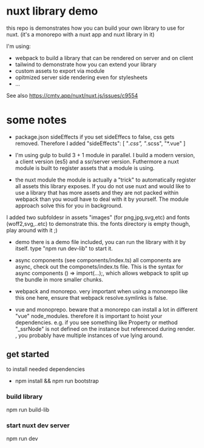 # nuxt library demo

this repo is demonstrates how you can build your own library to use for nuxt. (it's a monorepo with a nuxt app and nuxt library in it)

I'm using:
* webpack to build a library that can be rendered on server and on client
* tailwind to demonstrate how you can extend your library
* custom assets to export via module
* opitmized server side rendering even for stylesheets
* ...

See also https://cmty.app/nuxt/nuxt.js/issues/c9554

# some notes
* package.json sideEffects
 if you set sideEffecs to false, css gets removed. Therefore I added "sideEffects": [
                                                                     		"*.css",
                                                                     		"*.scss",
                                                                     		"*.vue"
                                                                     	]

* I'm using gulp to build 3 + 1 module in parallel. I build a modern version, a client version (es5) and a ssr/server version. Futhermore a nuxt module
is built to register assets that a module is using.

* the nuxt module
the module is actually a "trick" to automatically register all assets this library exposes. If you do not use nuxt and would like to use a library that has
more assets and they are not packed within webpack than you woudl have to deal with it by yourself. The module approach solve this for you in background.

I added two subfoldesr in assets "images" (for png,jpg,svg,etc) and fonts (woff2,svg,..etc) to demonstrate this. the fonts directory is empty though, play around with it ;)
 
* demo
there is a demo file included, you can run the library with it by itself. type "npm run dev-lib" to start it. 

* async components (see components/index.ts)
all components are async, check out the componets/index.ts file.
This is the syntax for async components () => import(...);, which allows webpack to split up the bundle in more smaller chunks.

* webpack and monorepo.
very important when using a monorepo like this one here, ensure that webpack resolve.symlinks is false.

* vue and monoprepo.
beware that a monorepo can install a lot in different "vue" node_modules. therefore it is important to hoist your dependencies.
e.g. if you see something like  Property or method "_ssrNode" is not defined on the instance but referenced during render.  , you probably
have multiple instances of vue lying around.

## get started
to install needed dependencies
* npm install && npm run bootstrap

### build library
npm run build-lib

### start nuxt dev server
npm run dev


